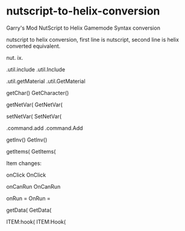 # nutscript-to-helix-conversion
Garry's Mod NutScript to Helix Gamemode Syntax conversion

nutscript to helix conversion, first line is nutscript, second line is helix converted equivalent.


nut.
ix.

.util.include
.util.Include

.util.getMaterial
.util.GetMaterial

getChar()
GetCharacter()

getNetVar(
GetNetVar(

setNetVar(
SetNetVar(

.command.add
.command.Add

getInv()
GetInv()

getItems(
GetItems(


Item changes:

onClick
OnClick

onCanRun
OnCanRun

onRun =
OnRun =

getData(
GetData(

ITEM:hook(
ITEM:Hook(
